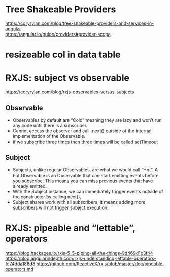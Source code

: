 # Tree Shakeable Providers
https://coryrylan.com/blog/tree-shakeable-providers-and-services-in-angular   
https://angular.io/guide/providers#provider-scope

# resizeable col in data table

# RXJS: subject vs observable
https://coryrylan.com/blog/rxjs-observables-versus-subjects
## Observable
- Observables by default are “Cold” meaning they are lazy and won’t run any code until there is a subscriber.
- Cannot access the observer and call .next() outside of the internal implementation of the Observable. 
- if we subscribe three times then three times will be called setTimeout
## Subject
- Subjects, unlike regular Observables, are what we would call “Hot”. A hot Observable is an Observable that can start emitting events before you subscribe. This means you can miss previous events that have already emitted.
- With the Subject instance, we can immediately trigger events outside of the constructor by calling next().
- Subject shares work with all subscribers, it means adding more subscribers will not trigger subject execution.

# RXJS: pipeable and “lettable”, operators
https://blog.hackages.io/rxjs-5-5-piping-all-the-things-9d469d1b3f44
https://blog.angularindepth.com/rxjs-understanding-lettable-operators-fe74dda186d3
https://github.com/ReactiveX/rxjs/blob/master/doc/pipeable-operators.md

